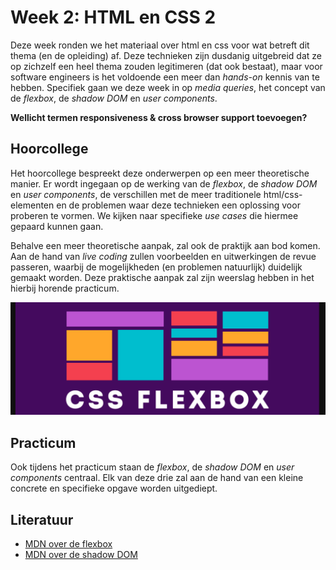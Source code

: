 # Week 2: HTML en CSS 2

Deze week ronden we het materiaal over html en css voor wat betreft dit thema (en de opleiding) af. Deze technieken zijn dusdanig uitgebreid dat ze op zichzelf een heel thema zouden legitimeren (dat ook bestaat), maar voor software engineers is het voldoende een meer dan *hands-on* kennis van te hebben. Specifiek gaan we deze week in op *media queries*, het concept van de *flexbox*, de *shadow DOM* en *user components*. 

**Wellicht termen responsiveness & cross browser support toevoegen?**

## Hoorcollege

Het hoorcollege bespreekt deze onderwerpen op een meer theoretische manier. Er wordt ingegaan op de werking van de *flexbox*, de *shadow DOM* en *user components*, de verschillen met de meer traditionele html/css-elementen en de problemen waar deze technieken een oplossing voor proberen te vormen. We kijken naar specifieke *use cases* die hiermee gepaard kunnen gaan.

Behalve een meer theoretische aanpak, zal ook de praktijk aan bod komen. Aan de hand van *live coding* zullen voorbeelden en uitwerkingen de revue passeren, waarbij de mogelijkheden (en problemen natuurlijk) duidelijk gemaakt worden. Deze praktische aanpak zal zijn weerslag hebben in het hierbij horende practicum.

![CSS Flexbox](../imgs/css-flexbox.png)

## Practicum

Ook tijdens het practicum staan de *flexbox*, de *shadow DOM* en *user components* centraal. Elk van deze drie zal aan de hand van een kleine concrete en specifieke opgave worden uitgediept. 

## Literatuur

- [MDN over de flexbox](https://developer.mozilla.org/en-US/docs/Learn/CSS/CSS_layout/Flexbox)
- [MDN over de shadow DOM](https://developer.mozilla.org/en-US/docs/Web/Web_Components/Using_shadow_DOM)
